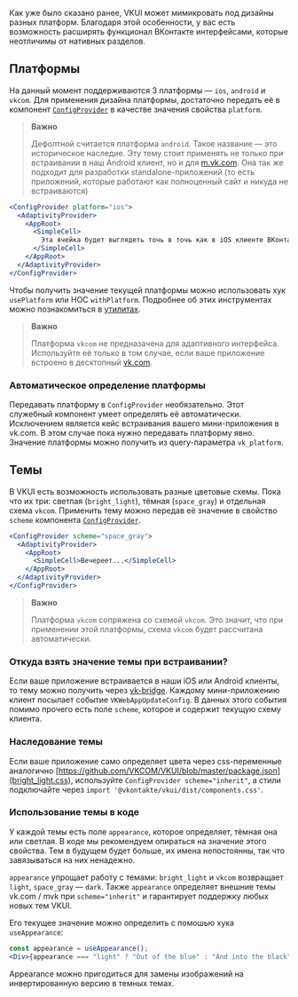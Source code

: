 Как уже было сказано ранее, VKUI может мимикровать под дизайны разных платформ. Благодаря этой особенности,
у вас есть возможность расширять функционал ВКонтакте интерфейсами, которые неотличимы от нативных разделов.

## Платформы

На данный момент поддерживаются 3 платформы — `ios`, `android` и `vkcom`. Для применения дизайна платформы, достаточно
передать её в компонент [`ConfigProvider`](#/ConfigProvider) в качестве значения свойства `platform`.

> **Важно**
>
> Дефолтной считается платформа `android`. Такое название — это историческое наследие. Эту тему стоит применять не только
> при встраивании в наш Android клиент, но и для [m.vk.com](https://m.vk.com). Она так же подходит для разработки
> standalone-приложений (то есть приложений, которые работают как полноценный сайт и никуда не встраиваются)

```jsx static
<ConfigProvider platform="ios">
  <AdaptivityProvider>
    <AppRoot>
      <SimpleCell>
        Эта ячейка будет выглядеть точь в точь как в iOS клиенте ВКонтакте
      </SimpleCell>
    </AppRoot>
  </AdaptivityProvider>
</ConfigProvider>
```

Чтобы получить значение текущей платформы можно использовать хук `usePlatform` или HOC `withPlatform`. Подробнее об
этих инструментах можно познакомиться в [утилитах](#/Utils).

> **Важно**
>
> Платформа `vkcom` не предназачена для адаптивного интерфейса. Используйте её только в том случае, если
> ваше приложение встроено в десктопный [vk.com](https://vk.com).

### Автоматическое определение платформы

Передавать платформу в `ConfigProvider` необязательно. Этот служебный компонент умеет определять её автоматически.
Исключением является кейс встраивания вашего мини-приложения в vk.com. В этом случае пока нужно передавать платформу явно.
Значение платформы можно получить из query-параметра `vk_platform`.

## Темы

В VKUI есть возможность использовать разные цветовые схемы. Пока что их три: светлая (`bright_light`), тёмная (`space_gray`) и отдельная схема `vkcom`.
Применить тему можно передав её значение в свойство `scheme` компонента [`ConfigProvider`](#/ConfigProvider).

```jsx static
<ConfigProvider scheme="space_gray">
  <AdaptivityProvider>
    <AppRoot>
      <SimpleCell>Вечереет...</SimpleCell>
    </AppRoot>
  </AdaptivityProvider>
</ConfigProvider>
```

> **Важно**
>
> Платформа `vkcom` сопряжена со схемой `vkcom`. Это значит, что при применении этой платформы, схема `vkcom` будет рассчитана
> автоматически.

### Откуда взять значение темы при встраивании?

Если ваше приложение встраивается в наши iOS или Android клиенты, то тему можно получить через [vk-bridge](https://www.npmjs.com/package/@vkontakte/vk-bridge).
Каждому мини-приложению клиент посылает событие `VKWebAppUpdateConfig`. В данных этого события помимо прочего есть поле `scheme`, которое и содержит текущую схему клиента.

### Наследование темы

Если ваше приложение само определяет цвета через css-переменные аналогично [https://github.com/VKCOM/VKUI/blob/master/package.json](bright_light.css), используйте `ConfigProvider scheme="inherit"`, а стили подключайте через `import '@vkontakte/vkui/dist/components.css'`.

### Использование темы в коде

У каждой темы есть поле `appearance`, которое определяет, тёмная она или светлая. В коде мы рекомендуем опираться
на значение этого свойства. Тем в будущем будет больше, их имена непостоянны, так что завязываться на них ненадежно.

`appearance` упрощает работу с темами: `bright_light` и `vkcom` возвращает `light`, `space_gray` — `dark`.
Также `appearance` определяет внешние темы vk.com / mvk при `scheme="inherit"` и гарантирует поддержку любых новых тем VKUI.

Его текущее значение можно определить с помошью хука `useAppearance`:

```jsx static
const appearance = useAppearance();
<Div>{appearance === "light" ? "Out of the blue" : "And into the black"}</Div>;
```

Appearance можно пригодиться для замены изображений на инвертированную версию в темных темах.
